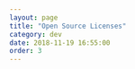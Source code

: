 ```yaml
---
layout: page
title: "Open Source Licenses"
category: dev
date: 2018-11-19 16:55:00
order: 3
---
```

